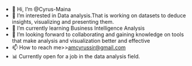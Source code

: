 - 👋 Hi, I’m @Cyrus-Maina
- 👀 I’m interested in Data analysis.That is working on datasets to deduce insights, visualizing and presenting them.
- 🌱 I’m currently learning Business Intelligence Analysis
- 💞️ I’m looking forward to collaborating and gaining knowledge on tools that make analysis and visualization better and effective
- 📫 How to reach me>>amcyrussir@gmail.com
- 📊 Currently open for a job in the data analysis field.

<!---
Cyrus-Maina/Cyrus-Maina is a ✨ special ✨ repository because its `README.md` (this file) appears on your GitHub profile.
You can click the Preview link to take a look at your changes.
--->
